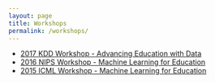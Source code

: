 ```yaml
---
layout: page
title: Workshops
permalink: /workshops/
---
```


* [2017 KDD Workshop - Advancing Education with Data](/2017-kdd-workshop/)
* [2016 NIPS Workshop - Machine Learning for Education](/2016-nips-workshop/)
* [2015 ICML Workshop - Machine Learning for Education](/2015-icml-workshop/)

